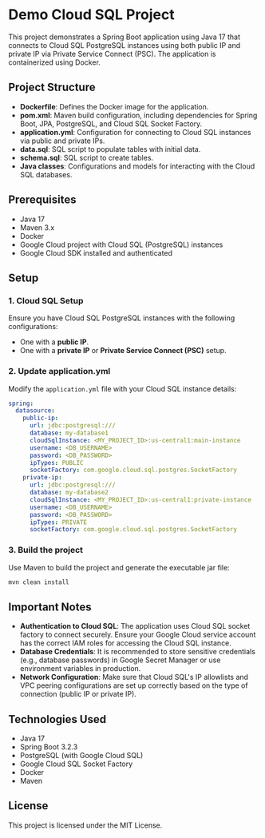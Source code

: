 # Demo Cloud SQL Project

This project demonstrates a Spring Boot application using Java 17 that connects to Cloud SQL PostgreSQL instances using both public IP and private IP via Private Service Connect (PSC). The application is containerized using Docker.

## Project Structure

- **Dockerfile**: Defines the Docker image for the application.
- **pom.xml**: Maven build configuration, including dependencies for Spring Boot, JPA, PostgreSQL, and Cloud SQL Socket Factory.
- **application.yml**: Configuration for connecting to Cloud SQL instances via public and private IPs.
- **data.sql**: SQL script to populate tables with initial data.
- **schema.sql**: SQL script to create tables.
- **Java classes**: Configurations and models for interacting with the Cloud SQL databases.

## Prerequisites

- Java 17
- Maven 3.x
- Docker
- Google Cloud project with Cloud SQL (PostgreSQL) instances
- Google Cloud SDK installed and authenticated

## Setup

### 1. Cloud SQL Setup

Ensure you have Cloud SQL PostgreSQL instances with the following configurations:
- One with a **public IP**.
- One with a **private IP** or **Private Service Connect (PSC)** setup.

### 2. Update application.yml

Modify the `application.yml` file with your Cloud SQL instance details:

```yaml
spring:
  datasource:
    public-ip:
      url: jdbc:postgresql:///
      database: my-database1
      cloudSqlInstance: <MY_PROJECT_ID>:us-central1:main-instance
      username: <DB_USERNAME>
      password: <DB_PASSWORD>
      ipTypes: PUBLIC
      socketFactory: com.google.cloud.sql.postgres.SocketFactory
    private-ip:
      url: jdbc:postgresql:///
      database: my-database2
      cloudSqlInstance: <MY_PROJECT_ID>:us-central1:private-instance
      username: <DB_USERNAME>
      password: <DB_PASSWORD>
      ipTypes: PRIVATE
      socketFactory: com.google.cloud.sql.postgres.SocketFactory
```
### 3. Build the project
Use Maven to build the project and generate the executable jar file:
```bash
mvn clean install
```

## Important Notes

- **Authentication to Cloud SQL**: The application uses Cloud SQL socket factory to connect securely. Ensure your Google Cloud service account has the correct IAM roles for accessing the Cloud SQL instance.
- **Database Credentials**: It is recommended to store sensitive credentials (e.g., database passwords) in Google Secret Manager or use environment variables in production.
- **Network Configuration**: Make sure that Cloud SQL's IP allowlists and VPC peering configurations are set up correctly based on the type of connection (public IP or private IP).

## Technologies Used

- Java 17
- Spring Boot 3.2.3
- PostgreSQL (with Google Cloud SQL)
- Google Cloud SQL Socket Factory
- Docker
- Maven

## License

This project is licensed under the MIT License.

